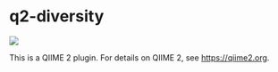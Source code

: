 # q2-diversity

![](https://github.com/qiime2/q2-diversity/workflows/ci/badge.svg)

This is a QIIME 2 plugin. For details on QIIME 2, see https://qiime2.org.
